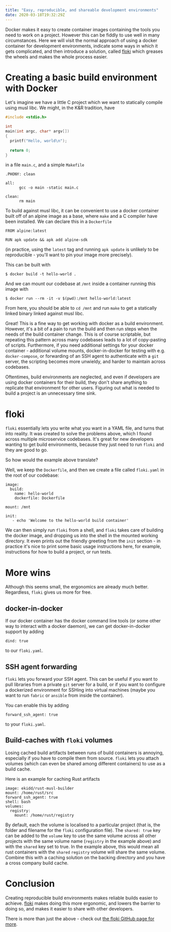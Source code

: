 ```yaml
---
title: "Easy, reproducible, and shareable development environments"
date: 2020-03-18T19:32:29Z
---
```


Docker makes it easy to create container images containing the tools you need to work on a project. However this can be fiddly to use well in many circumstances. Here we will visit the normal approach of using a docker container for development environments, indicate some ways in which it gets complicated, and then introduce a solution, called [floki](https://github.com/Metaswitch/floki) which greases the wheels and makes the whole process easier.

# Creating a basic build environment with Docker

Let's imagine we have a little C project which we want to statically compile using musl libc. We might, in the K&R tradition, have

```C
#include <stdio.h>

int
main(int argc, char* argv[])
{
  printf("Hello, world\n");
  
  return 0;
}
```

in a file `main.c`, and a simple `Makefile`

```
.PHONY: clean

all:
      gcc -o main -static main.c

clean:
      rm main
```

To build against musl libc, it can be convenient to use a docker container built off of an alpine image as a base, where `make` and a C compiler have been installed. We can declare this in a `Dockerfile`

```
FROM alpine:latest

RUN apk update && apk add alpine-sdk
```

(in practice, using the `latest` tag and running `apk update` is unlikely to be reproducible - you'll want to pin your image more precisely).

This can be built with

```
$ docker build -t hello-world .
```

And we can mount our codebase at `/mnt` inside a container running this image with

```
$ docker run --rm -it -v $(pwd):/mnt hello-world:latest
```

From here, you should be able to `cd /mnt` and run `make` to get a statically linked binary linked against musl libc.

Great! This is a fine way to get working with docker as a build environment. However, it's a bit of a pain to run the build and then run steps when the needs of the build container change. This is of course scriptable, but repeating this pattern across many codebases leads to a lot of copy-pasting of scripts. Furthermore, if you need additional settings for your docker container - additional volume mounts, docker-in-docker for testing with e.g. `docker-compose`, or forwarding of an SSH agent to authenticate with a `git` server, the scripting becomes more unwieldy, and harder to maintain across codebases.

Oftentimes, build environments are neglected, and even if developers are using docker containers for their build, they don't share anything to replicate that environment for other users. Figuring out what is needed to build a project is an unnecessary time sink.

# floki

`floki` essentially lets you write what you want in a YAML file, and turns that into reality. It was created to solve the problems above, which I found across multiple microservice codebases. It's great for new developers wanting to get build environments, because they just need to run `floki` and they are good to go.

So how would the example above translate?

Well, we keep the `Dockerfile`, and then we create a file called `floki.yaml` in the root of our codebase:

```
image:
  build:
    name: hello-world
    dockerfile: Dockerfile

mount: /mnt
    
init:
   - echo 'Welcome to the hello-world build container'
```

We can then simply run `floki` from a shell, and `floki` takes care of building the docker image, and dropping us into the shell in the mounted working directory. It even prints out the friendly greeting from the `init` section - in practice it's nice to print some basic usage instructions here, for example, instructions for how to build a project, or run tests.

# More wins

Although this seems small, the ergonomics are already much better. Regardless, `floki` gives us more for free.

## docker-in-docker

If our docker container has the docker command line tools (or some other way to interact with a docker daemon), we can get docker-in-docker support by adding

```
dind: true
```

to our `floki.yaml`.

## SSH agent forwarding

`floki` lets you forward your SSH agent. This can be useful if you want to pull libraries from a private `git` server for a build, or if you want to configure a dockerized environment for SSHing into virtual machines (maybe you want to run `fabric` or `ansible` from inside the container).

You can enable this by adding

```
forward_ssh_agent: true
```

to your `floki.yaml`.

## Build-caches with `floki` volumes

Losing cached build artifacts between runs of build containers is annoying, especially if you have to compile them from source. `floki` lets you attach volumes (which can even be shared among different containers) to use as a build cache.

Here is an example for caching Rust artifacts

```
image: ekidd/rust-musl-builder
mount: /home/rust/src
forward_ssh_agent: true
shell: bash
volumes:
  registry:
    mount: /home/rust/registry
```

By default, each the volume is localised to a particular project (that is, the folder and filename for the `floki` configuration file). The `shared: true` key can be added to the `volume` key to use the same volume across all other projects with the same volume name (`registry` in the example above) and with the `shared` key set to true. In the example above, this would mean all rust containers with the `shared` `registry` volume will share the same volume. Combine this with a caching solution on the backing directory and you have a cross company build cache.

# Conclusion

Creating reproducible build environments makes reliable builds easier to achieve. [floki](https://github.com/Metaswitch/floki) makes doing this more ergonomic, and lowers the barrier to doing so, and makes it easier to share with other developers.

There is more than just the above - check out [the floki GitHub page for more](https://github.com/Metaswitch/floki).
